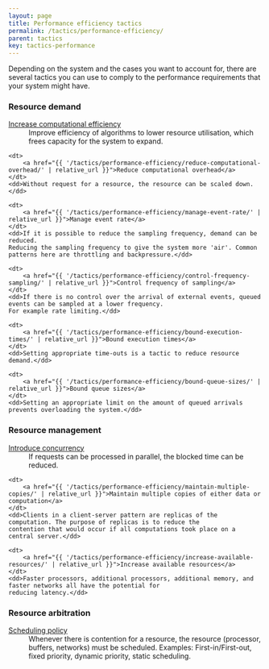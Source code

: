 ```yaml
---
layout: page
title: Performance efficiency tactics
permalink: /tactics/performance-efficiency/
parent: tactics
key: tactics-performance
---
```


Depending on the system and the cases you want to account for, there are several tactics you can use to comply to the
performance requirements that your system might have.

### Resource demand

<dl>
    <dt>
        <a href="{{ '/tactics/performance-efficiency/increase-computational-efficiency/' | relative_url }}">Increase computational efficiency</a>
    </dt>
    <dd>Improve efficiency of algorithms to lower resource utilisation, which frees capacity for the system to expand.</dd>
    
    <dt>
        <a href="{{ '/tactics/performance-efficiency/reduce-computational-overhead/' | relative_url }}">Reduce computational overhead</a>
    </dt>
    <dd>Without request for a resource, the resource can be scaled down.</dd>
    
    <dt>
        <a href="{{ '/tactics/performance-efficiency/manage-event-rate/' | relative_url }}">Manage event rate</a>
    </dt>
    <dd>If it is possible to reduce the sampling frequency, demand can be reduced.
    Reducing the sampling frequency to give the system more 'air'. Common patterns here are throttling and backpressure.</dd>
    
    <dt>
        <a href="{{ '/tactics/performance-efficiency/control-frequency-sampling/' | relative_url }}">Control frequency of sampling</a>
    </dt>
    <dd>If there is no control over the arrival of external events, queued events can be sampled at a lower frequency.
    For example rate limiting.</dd>
    
    <dt>
        <a href="{{ '/tactics/performance-efficiency/bound-execution-times/' | relative_url }}">Bound execution times</a>
    </dt>
    <dd>Setting appropriate time-outs is a tactic to reduce resource demand.</dd>
    
    <dt>
        <a href="{{ '/tactics/performance-efficiency/bound-queue-sizes/' | relative_url }}">Bound queue sizes</a>
    </dt>
    <dd>Setting an appropriate limit on the amount of queued arrivals prevents overloading the system.</dd>
</dl>

### Resource management

<dl>
    <dt>
        <a href="{{ '/tactics/performance-efficiency/introduce-concurrency/' | relative_url }}">Introduce concurrency</a>
    </dt>
    <dd>If requests can be processed in parallel, the blocked time can be reduced.</dd>
    
    <dt>
        <a href="{{ '/tactics/performance-efficiency/maintain-multiple-copies/' | relative_url }}">Maintain multiple copies of either data or computation</a>
    </dt>
    <dd>Clients in a client-server pattern are replicas of the computation. The purpose of replicas is to reduce the
    contention that would occur if all computations took place on a central server.</dd>
    
    <dt>
        <a href="{{ '/tactics/performance-efficiency/increase-available-resources/' | relative_url }}">Increase available resources</a>
    </dt>
    <dd>Faster processors, additional processors, additional memory, and faster networks all have the potential for
    reducing latency.</dd>
</dl>

### Resource arbitration

<dl>
    <dt>
        <a href="{{ '/tactics/performance-efficiency/scheduling-policy/' | relative_url }}">Scheduling policy</a>
    </dt>
    <dd>Whenever there is contention for a resource, the resource (processor, buffers, networks) must be scheduled.
    Examples: First-in/First-out, fixed priority, dynamic priority, static scheduling.</dd>
</dl>
